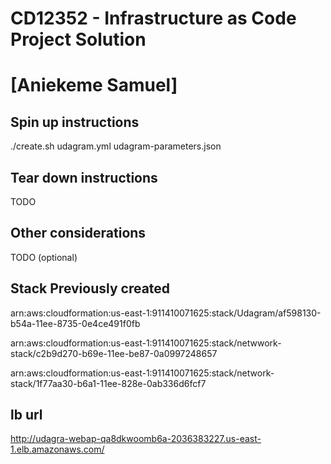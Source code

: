 # CD12352 - Infrastructure as Code Project Solution
# [Aniekeme Samuel]

## Spin up instructions
./create.sh udagram.yml udagram-parameters.json

## Tear down instructions
TODO

## Other considerations
TODO (optional)

## Stack Previously created
arn:aws:cloudformation:us-east-1:911410071625:stack/Udagram/af598130-b54a-11ee-8735-0e4ce491f0fb


arn:aws:cloudformation:us-east-1:911410071625:stack/netwwork-stack/c2b9d270-b69e-11ee-be87-0a0997248657

arn:aws:cloudformation:us-east-1:911410071625:stack/network-stack/1f77aa30-b6a1-11ee-828e-0ab336d6fcf7



## lb url

http://udagra-webap-qa8dkwoomb6a-2036383227.us-east-1.elb.amazonaws.com/